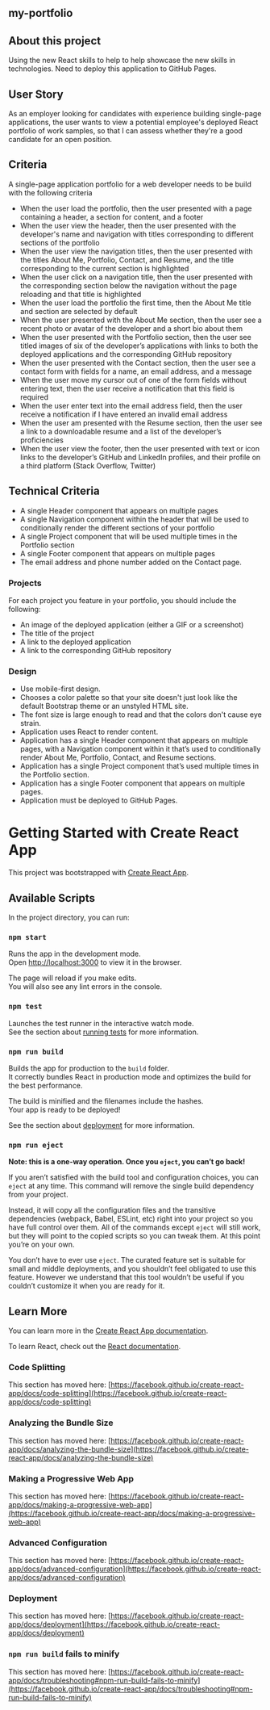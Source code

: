 ## my-portfolio

## About this project
Using the new React skills to help to help showcase the new skills in technologies.
Need to deploy this application to GitHub Pages.

## User Story
As an employer looking for candidates with experience building single-page applications, the user wants to view a potential employee's deployed React portfolio of work samples, so that I can assess whether they're a good candidate for an open position.

## Criteria
A single-page application portfolio for a web developer needs to be build with the following criteria

* When the user load the portfolio, then the user presented with a page containing a header, a section for content, and a footer
* When the user view the header, then the user presented with the developer's name and navigation with titles corresponding to different sections of the portfolio
* When the user view the navigation titles, then the user presented with the titles About Me, Portfolio, Contact, and Resume, and the title corresponding to the current section is highlighted
* When the user click on a navigation title, then the user presented with the corresponding section below the navigation without the page reloading and that title is highlighted
* When the user load the portfolio the first time, then the About Me title and section are selected by default
* When the user presented with the About Me section, then the user see a recent photo or avatar of the developer and a short bio about them
* When the user presented with the Portfolio section, then the user see titled images of six of the developer’s applications with links to both the deployed applications and the corresponding GitHub repository
* When the user presented with the Contact section, then the user see a contact form with fields for a name, an email address, and a message
* When the user move my cursor out of one of the form fields without entering text, then the user receive a notification that this field is required
* When the user enter text into the email address field, then the user receive a notification if I have entered an invalid email address
* When the user am presented with the Resume section, then the user see a link to a downloadable resume and a list of the developer’s proficiencies
* When the user view the footer, then the user presented with text or icon links to the developer’s GitHub and LinkedIn profiles, and their profile on a third platform (Stack Overflow, Twitter)

## Technical Criteria

* A single Header component that appears on multiple pages
* A single Navigation component within the header that will be used to conditionally render the different sections of your portfolio
* A single Project component that will be used multiple times in the Portfolio section
* A single Footer component that appears on multiple pages
* The email address and phone number added on the Contact page.

### Projects
For each project you feature in your portfolio, you should include the following:
* An image of the deployed application (either a GIF or a screenshot)
* The title of the project
* A link to the deployed application
* A link to the corresponding GitHub repository
### Design
* Use mobile-first design.
* Chooses a color palette so that your site doesn't just look like the default Bootstrap theme or an unstyled HTML site. 
* The font size is large enough to read and that the colors don't cause eye strain.
* Application uses React to render content.
* Application has a single Header component that appears on multiple pages, with a Navigation component within it that’s used to conditionally render About Me, Portfolio, Contact, and Resume sections.
* Application has a single Project component that’s used multiple times in the Portfolio section.
* Application has a single Footer component that appears on multiple pages.
* Application must be deployed to GitHub Pages.



# Getting Started with Create React App

This project was bootstrapped with [Create React App](https://github.com/facebook/create-react-app).

## Available Scripts

In the project directory, you can run:

### `npm start`

Runs the app in the development mode.\
Open [http://localhost:3000](http://localhost:3000) to view it in the browser.

The page will reload if you make edits.\
You will also see any lint errors in the console.

### `npm test`

Launches the test runner in the interactive watch mode.\
See the section about [running tests](https://facebook.github.io/create-react-app/docs/running-tests) for more information.

### `npm run build`

Builds the app for production to the `build` folder.\
It correctly bundles React in production mode and optimizes the build for the best performance.

The build is minified and the filenames include the hashes.\
Your app is ready to be deployed!

See the section about [deployment](https://facebook.github.io/create-react-app/docs/deployment) for more information.

### `npm run eject`

**Note: this is a one-way operation. Once you `eject`, you can’t go back!**

If you aren’t satisfied with the build tool and configuration choices, you can `eject` at any time. This command will remove the single build dependency from your project.

Instead, it will copy all the configuration files and the transitive dependencies (webpack, Babel, ESLint, etc) right into your project so you have full control over them. All of the commands except `eject` will still work, but they will point to the copied scripts so you can tweak them. At this point you’re on your own.

You don’t have to ever use `eject`. The curated feature set is suitable for small and middle deployments, and you shouldn’t feel obligated to use this feature. However we understand that this tool wouldn’t be useful if you couldn’t customize it when you are ready for it.

## Learn More

You can learn more in the [Create React App documentation](https://facebook.github.io/create-react-app/docs/getting-started).

To learn React, check out the [React documentation](https://reactjs.org/).

### Code Splitting

This section has moved here: [https://facebook.github.io/create-react-app/docs/code-splitting](https://facebook.github.io/create-react-app/docs/code-splitting)

### Analyzing the Bundle Size

This section has moved here: [https://facebook.github.io/create-react-app/docs/analyzing-the-bundle-size](https://facebook.github.io/create-react-app/docs/analyzing-the-bundle-size)

### Making a Progressive Web App

This section has moved here: [https://facebook.github.io/create-react-app/docs/making-a-progressive-web-app](https://facebook.github.io/create-react-app/docs/making-a-progressive-web-app)

### Advanced Configuration

This section has moved here: [https://facebook.github.io/create-react-app/docs/advanced-configuration](https://facebook.github.io/create-react-app/docs/advanced-configuration)

### Deployment

This section has moved here: [https://facebook.github.io/create-react-app/docs/deployment](https://facebook.github.io/create-react-app/docs/deployment)

### `npm run build` fails to minify

This section has moved here: [https://facebook.github.io/create-react-app/docs/troubleshooting#npm-run-build-fails-to-minify](https://facebook.github.io/create-react-app/docs/troubleshooting#npm-run-build-fails-to-minify)
